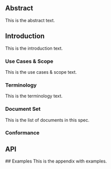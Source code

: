 ## Abstract
This is the abstract text.

## Introduction
This is the introduction text.

### Use Cases & Scope
This is the use cases & scope text.

### Terminology
This is the terminology text.

### Document Set
This is the list of documents in this spec.

### Conformance

## API

<section class="appendix">
## Examples
This is the appendix with examples.
</section>


